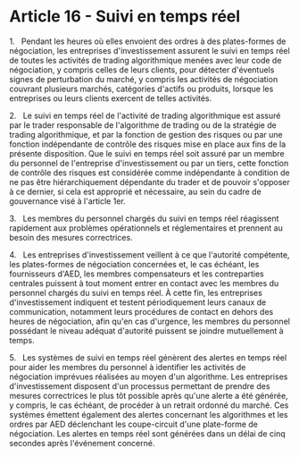 # Article 16 - Suivi en temps réel


1.   Pendant les heures où elles envoient des ordres à des plates-formes de négociation, les entreprises d'investissement assurent le suivi en temps réel de toutes les activités de trading algorithmique menées avec leur code de négociation, y compris celles de leurs clients, pour détecter d'éventuels signes de perturbation du marché, y compris les activités de négociation couvrant plusieurs marchés, catégories d'actifs ou produits, lorsque les entreprises ou leurs clients exercent de telles activités.

2.   Le suivi en temps réel de l'activité de trading algorithmique est assuré par le trader responsable de l'algorithme de trading ou de la stratégie de trading algorithmique, et par la fonction de gestion des risques ou par une fonction indépendante de contrôle des risques mise en place aux fins de la présente disposition. Que le suivi en temps réel soit assuré par un membre du personnel de l'entreprise d'investissement ou par un tiers, cette fonction de contrôle des risques est considérée comme indépendante à condition de ne pas être hiérarchiquement dépendante du trader et de pouvoir s'opposer à ce dernier, si cela est approprié et nécessaire, au sein du cadre de gouvernance visé à l'article 1er.

3.   Les membres du personnel chargés du suivi en temps réel réagissent rapidement aux problèmes opérationnels et réglementaires et prennent au besoin des mesures correctrices.

4.   Les entreprises d'investissement veillent à ce que l'autorité compétente, les plates-formes de négociation concernées et, le cas échéant, les fournisseurs d'AED, les membres compensateurs et les contreparties centrales puissent à tout moment entrer en contact avec les membres du personnel chargés du suivi en temps réel. À cette fin, les entreprises d'investissement indiquent et testent périodiquement leurs canaux de communication, notamment leurs procédures de contact en dehors des heures de négociation, afin qu'en cas d'urgence, les membres du personnel possédant le niveau adéquat d'autorité puissent se joindre mutuellement à temps.

5.   Les systèmes de suivi en temps réel génèrent des alertes en temps réel pour aider les membres du personnel à identifier les activités de négociation imprévues réalisées au moyen d'un algorithme. Les entreprises d'investissement disposent d'un processus permettant de prendre des mesures correctrices le plus tôt possible après qu'une alerte a été générée, y compris, le cas échéant, de procéder à un retrait ordonné du marché. Ces systèmes émettent également des alertes concernant les algorithmes et les ordres par AED déclenchant les coupe-circuit d'une plate-forme de négociation. Les alertes en temps réel sont générées dans un délai de cinq secondes après l'événement concerné.

